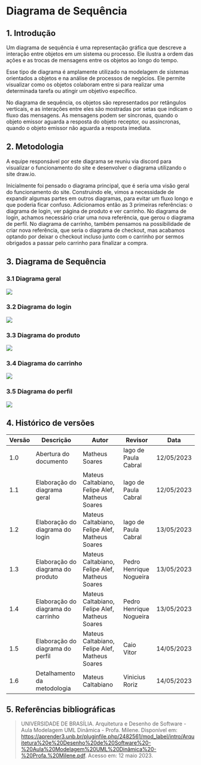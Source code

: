 # Diagrama de Sequência

## 1. Introdução

Um diagrama de sequência é uma representação gráfica que descreve a interação entre objetos em um sistema ou processo. Ele ilustra a ordem das ações e as trocas de mensagens entre os objetos ao longo do tempo.

Esse tipo de diagrama é amplamente utilizado na modelagem de sistemas orientados a objetos e na análise de processos de negócios. Ele permite visualizar como os objetos colaboram entre si para realizar uma determinada tarefa ou atingir um objetivo específico.

No diagrama de sequência, os objetos são representados por retângulos verticais, e as interações entre eles são mostradas por setas que indicam o fluxo das mensagens. As mensagens podem ser síncronas, quando o objeto emissor aguarda a resposta do objeto receptor, ou assíncronas, quando o objeto emissor não aguarda a resposta imediata.

## 2. Metodologia

A equipe responsável por este diagrama se reuniu via discord para visualizar o funcionamento do site e desenvolver o diagrama utilizando o site draw.io.

Inicialmente foi pensado o diagrama principal, que é seria uma visão geral do funcionamento do site. Construindo ele, vimos a necessidade de expandir algumas partes em outros diagramas, para evitar um fluxo longo e que poderia ficar confuso. Adicionamos então as 3 primeiras referências: o diagrama de login, ver página de produto e ver carrinho. No diagrama de login, achamos necessário criar uma nova referência, que gerou o diagrama de perfil. No diagrama de carrinho, também pensamos na possibilidade de criar nova referência, que seria o diagrama de checkout, mas acabamos optando por deixar o checkout incluso junto com o carrinho por sermos obrigados a passar pelo carrinho para finalizar a compra.

## 3. Diagrama de Sequência

### 3.1 Diagrama geral

![](./images/diagramaDeSequenciaPrincipal.png)

### 3.2 Diagrama do login

![](./images/diagramaDeSequenciaLogin.png)

### 3.3 Diagrama do produto

![](./images/diagramaDeSequenciaProduto.png)

### 3.4 Diagrama do carrinho

![](./images/diagramaVerCarrinho.png)

### 3.5 Diagrama do perfil

![](./images/diagramaDeSequenciaPerfil.png)

## 4. Histórico de versões

| Versão | Descrição                          | Autor                                          | Revisor           | Data       |
| ------ | ---------------------------------- | ---------------------------------------------- | ----------------- | ---------- |
| 1.0    | Abertura do documento              | Matheus Soares                                 | Iago de Paula Cabral                  | 12/05/2023 |
| 1.1    | Elaboração do diagrama geral       | Mateus Caltabiano, Felipe Alef, Matheus Soares | Iago de Paula Cabral | 12/05/2023 |
| 1.2    | Elaboração do diagrama do login    | Mateus Caltabiano, Felipe Alef, Matheus Soares | Iago de Paula Cabral | 13/05/2023 |
| 1.3    | Elaboração do diagrama do produto  | Mateus Caltabiano, Felipe Alef, Matheus Soares | Pedro Henrique Nogueira | 13/05/2023 |
| 1.4    | Elaboração do diagrama do carrinho | Mateus Caltabiano, Felipe Alef, Matheus Soares | Pedro Henrique Nogueira| 13/05/2023 |
| 1.5    | Elaboração do diagrama do perfil   | Mateus Caltabiano, Felipe Alef, Matheus Soares | Caio Vitor        | 14/05/2023 |
| 1.6    | Detalhamento da metodologia        | Mateus Caltabiano                              | Vinicius Roriz    | 14/05/2023 |

## 5. Referências bibliográficas

> UNIVERSIDADE DE BRASÍLIA. Arquitetura e Desenho de Software - Aula Modelagem UML Dinâmica - Profa. Milene. Disponível em: https://aprender3.unb.br/pluginfile.php/2482561/mod_label/intro/Arquitetura%20e%20Desenho%20de%20Software%20-%20Aula%20Modelagem%20UML%20Dinâmica%20-%20Profa.%20Milene.pdf. Acesso em: 12 maio 2023.
